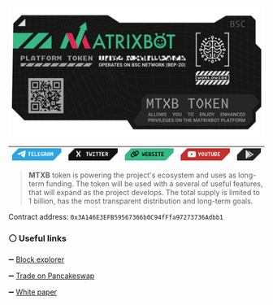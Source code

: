![header](images/header.png)

| [![telegram](images/btn/telegram.png)](https://t.me/matrixbotio_eng)  | [![twitter](images/btn/twitter.png)](https://twitter.com/Matrixbotio) | [![website](images/btn/website.png)](https://matrixbot.io) | [![youtube](images/btn/youtube.png)](https://www.youtube.com/@matrixbotio) | [![play market](images/btn/gp.png)](https://play.google.com/store/apps/details?id=pwa.matrixbot.io) |
| ------------- | ------------- | ------------- | ------------- | ------------- |

> **MTXB** token is powering the project's ecosystem and uses as long-term funding. The token will be used with a several of useful features, that will expand as the project develops. The total supply is limited to 1 billion, has the most transparent distribution and long-term goals.

Contract address: `0x3A146E3EFB59567366b0C94fFfa97273736Adbb1`

### :white_circle: Useful links

:heavy_minus_sign: [Block explorer](https://bscscan.com/token/0x3A146E3EFB59567366b0C94fFfa97273736Adbb1)

:heavy_minus_sign: [Trade on Pancakeswap](https://pancakeswap.finance/swap?outputCurrency=0x3A146E3EFB59567366b0C94fFfa97273736Adbb1)

:heavy_minus_sign: [White paper](https://wp.matrixbot.io/)
